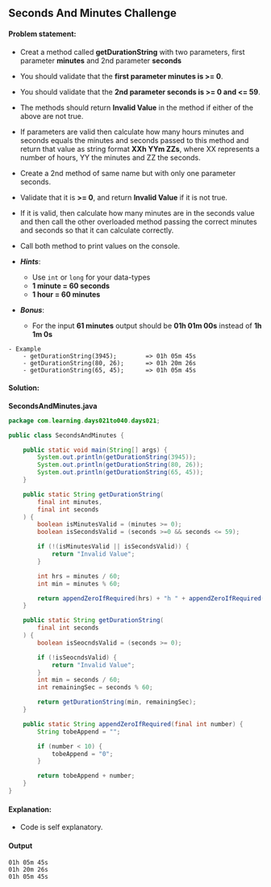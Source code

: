 Seconds And Minutes Challenge
--

#### Problem statement:

- Creat a method called **getDurationString** with two parameters, first parameter **minutes** and 2nd parameter **seconds**
- You should validate that the **first parameter minutes is >= 0**.
- You should validate that the **2nd parameter seconds is >= 0 and <= 59**.
- The methods should return **Invalid Value** in the method if either of the above are not true.
- If parameters are valid then calculate how many hours minutes and seconds equals the minutes and seconds passed to this method and return that value as string format **XXh YYm ZZs**, where XX represents a number of hours, YY the minutes and ZZ the seconds.

- Create a 2nd method of same name but with only one parameter seconds.
- Validate that it is **>= 0**, and return **Invalid Value** if it is not true.
- If it is valid, then calculate how many minutes are in the seconds value and then call the other overloaded method passing the correct minutes and seconds so that it can calculate correctly.
- Call both method to print values on the console.

- _**Hints**_: 
	- Use `int` or `long` for your data-types
	- **1 minute = 60 seconds**
	- **1 hour = 60 minutes**

- _**Bonus**_:
    - For the input **61 minutes** output should be **01h 01m 00s** instead of **1h 1m 0s**

```
- Example
    - getDurationString(3945);        => 01h 05m 45s
    - getDurationString(80, 26);      => 01h 20m 26s
    - getDurationString(65, 45);      => 01h 05m 45s
```

#### Solution:
**SecondsAndMinutes.java**
```java
package com.learning.days021to040.days021;

public class SecondsAndMinutes {

    public static void main(String[] args) {
        System.out.println(getDurationString(3945));
        System.out.println(getDurationString(80, 26));
        System.out.println(getDurationString(65, 45));
    }

    public static String getDurationString(
        final int minutes,
        final int seconds
    ) {
        boolean isMinutesValid = (minutes >= 0);
        boolean isSecondsValid = (seconds >=0 && seconds <= 59);

        if (!(isMinutesValid || isSecondsValid)) {
            return "Invalid Value";
        }

        int hrs = minutes / 60;
        int min = minutes % 60;

        return appendZeroIfRequired(hrs) + "h " + appendZeroIfRequired(min) + "m " + appendZeroIfRequired(seconds) + "s";
    }

    public static String getDurationString(
        final int seconds
    ) {
        boolean isSeocndsValid = (seconds >= 0);

        if (!isSeocndsValid) {
            return "Invalid Value";
        }
        int min = seconds / 60;
        int remainingSec = seconds % 60;

        return getDurationString(min, remainingSec);
    }

    public static String appendZeroIfRequired(final int number) {
        String tobeAppend = "";

        if (number < 10) {
            tobeAppend = "0";
        }

        return tobeAppend + number;
    }
}
```

#### Explanation:

- Code is self explanatory.
 
 #### Output
 ```
01h 05m 45s
01h 20m 26s
01h 05m 45s
```